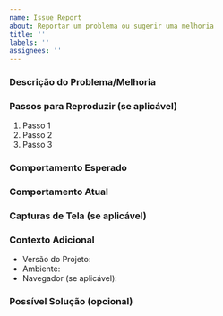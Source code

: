 ```yaml
---
name: Issue Report
about: Reportar um problema ou sugerir uma melhoria
title: ''
labels: ''
assignees: ''
---
```


### Descrição do Problema/Melhoria
<!-- Descreva claramente o problema ou a melhoria que você está propondo. -->

### Passos para Reproduzir (se aplicável)
1. Passo 1
2. Passo 2
3. Passo 3

### Comportamento Esperado
<!-- O que você esperava que acontecesse? -->

### Comportamento Atual
<!-- O que realmente aconteceu? -->

### Capturas de Tela (se aplicável)
<!-- Adicione screenshots para ajudar a explicar o problema. -->

### Contexto Adicional
- Versão do Projeto: <!-- Ex: 1.0.0 -->
- Ambiente: <!-- Ex: Node.js 18, Windows 10 -->
- Navegador (se aplicável): <!-- Ex: Chrome 115 -->

### Possível Solução (opcional)
<!-- Se você tiver uma ideia de como resolver o problema, descreva aqui. -->